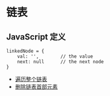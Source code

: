 # 链表

## JavaScript 定义

    linkedNode = {
        val: '',        // the value
        next: null      // the next node
    }


- [遍历整个链表](./trave.md)
- [删除链表首部元素](./deleteFirst.md)